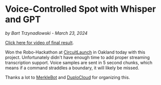 # Voice-Controlled Spot with Whisper and GPT
*by Bart Trzynadlowski - March 23, 2024*

[Click here for video of final result](https://www.youtube.com/watch?v=-WNcbjUORMA).

Won the Robo-Hackathon at [CircuitLaunch](https://circuitlaunch.com) in Oakland today with this project. Unfortunately didn't have enough time to add proper streaming transcription support. Voice samples are sent in 5 second chunks, which means if a command straddles a boundary, it will likely be missed.

Thanks a lot to [MerkleBot](https://merklebot.com/) and [DuploCloud](https://duplocloud.com) for organizing this. 
